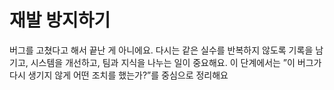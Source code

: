 # 재발 방지하기

버그를 고쳤다고 해서 끝난 게 아니에요. 다시는 같은 실수를 반복하지 않도록 기록을 남기고, 시스템을 개선하고, 팀과 지식을 나누는 일이 중요해요. 이 단계에서는 ”이 버그가 다시 생기지 않게 어떤 조치를 했는가?”를 중심으로 정리해요

